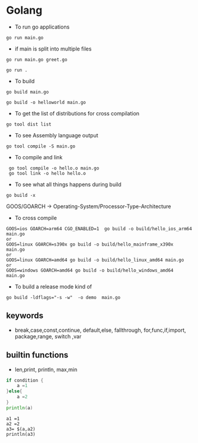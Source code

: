 # Golang


- To run go applications

```
go run main.go
```

- if main is split into multiple files

```
go run main.go greet.go
```

```
go run .
```

- To build

```
go build main.go
```

```
go build -o helloworld main.go
```

- To get the list of distributions for cross compilation

```
go tool dist list
```

- To see Assembly language output

```
go tool compile -S main.go 
```

- To compile and link 

```
 go tool compile -o hello.o main.go
 go tool link -o hello hello.o 
```

- To see what all things happens during build

```
go build -x
```

GOOS/GOARCH -> Operating-System/Processor-Type-Architecture

- To cross compile

```
GOOS=ios GOARCH=arm64 CGO_ENABLED=1  go build -o build/hello_ios_arm64  main.go
or
GOOS=linux GOARCH=s390x go build -o build/hello_mainframe_x390x  main.go
or 
GOOS=linux GOARCH=amd64 go build -o build/hello_linux_amd64 main.go
or
GOOS=windows GOARCH=amd64 go build -o build/hello_windows_amd64 main.go
```
- To build  a release mode kind of 

```
go build -ldflags="-s -w"  -o demo  main.go
```

## keywords 

- break,case,const,continue, default,else, fallthrough, for,func,if,import, package,range, switch ,var

## builtin functions

- len,print, println, max,min

```go
if condition {
    a =1
}else{
    a =2
}
println(a)
```

```
a1 =1
a2 =2 
a3= $(a,a2)
println(a3)
```